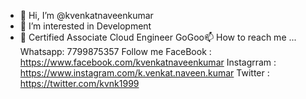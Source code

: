 - 👋 Hi, I’m @kvenkatnaveenkumar
- 👀 I’m interested in Development
- 🌱 Certified Associate Cloud Engineer
GoGoo📫 How to reach me ... Whatsapp: 7799875357
Follow me
FaceBook :   https://www.facebook.com/kvenkatnaveenkumar
Instagrram : https://www.instagram.com/k.venkat.naveen.kumar
Twitter : https://twitter.com/kvnk1999
<!---
kvenkatnaveenkumar/kvenkatnaveenkumar is a ✨ special ✨ repository because its `README.md` (this file) appears on your GitHub profile.
You can click the Preview link to take a look at your changes.
--->
